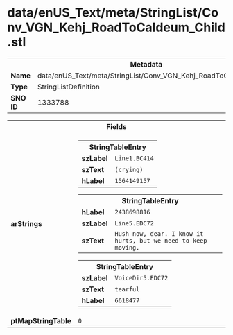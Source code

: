 <h1>data/enUS_Text/meta/StringList/Conv_VGN_Kehj_RoadToCaldeum_Child.stl</h1><table><tr><th colspan="100%">Metadata</th></tr><tr><td><b>Name</b></td><td>data/enUS_Text/meta/StringList/Conv_VGN_Kehj_RoadToCaldeum_Child.stl</td></tr><tr><td><b>Type</b></td><td>StringListDefinition</td></tr><tr><td><b>SNO ID</b></td><td>1333788</td></tr></table>

<table><tr><th colspan="100%">Fields</th></tr><tr><td><b>arStrings</b></td><td><table><tr><th colspan="100%">StringTableEntry</th></tr><tr><td><b>szLabel</b></td><td><code>Line1.BC414</code></td></tr><tr><td><b>szText</b></td><td><code>(crying)</code></td></tr><tr><td><b>hLabel</b></td><td><code>1564149157</code></td></tr></table>


<table><tr><th colspan="100%">StringTableEntry</th></tr><tr><td><b>hLabel</b></td><td><code>2438698816</code></td></tr><tr><td><b>szLabel</b></td><td><code>Line5.EDC72</code></td></tr><tr><td><b>szText</b></td><td><code>Hush now, dear. I know it hurts, but we need to keep moving.</code></td></tr></table>


<table><tr><th colspan="100%">StringTableEntry</th></tr><tr><td><b>szLabel</b></td><td><code>VoiceDir5.EDC72</code></td></tr><tr><td><b>szText</b></td><td><code>tearful</code></td></tr><tr><td><b>hLabel</b></td><td><code>6618477</code></td></tr></table>


</td></tr><tr><td><b>ptMapStringTable</b></td><td><code>0</code></td></tr></table>

